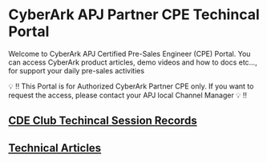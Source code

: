 # CyberArk APJ Partner CPE Techincal Portal
Welcome to CyberArk APJ Certified Pre-Sales Engineer (CPE) Portal. You can access CyberArk product articles, demo videos and how to docs etc…, for support your daily pre-sales activities

:bulb: :bangbang: This Portal is for Authorized CyberArk Partner CPE only. If you want to request the access, please contact your APJ local Channel Manager :bulb: :bangbang: 

## [CDE Club Techincal Session Records](Technical_Session_Records.md)

## [Technical Articles](Technical_Articles.md)
